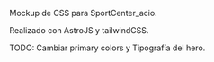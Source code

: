 Mockup de CSS para SportCenter_acio.

Realizado con AstroJS y tailwindCSS.

TODO: Cambiar primary colors y Tipografía del hero.
